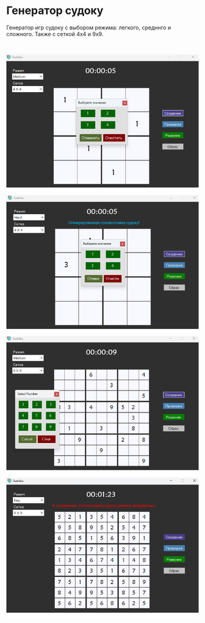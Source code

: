 # Генератор судоку
Генератор игр судоку с выбором режима: легкого, средннго и сложного. Также с сеткой 4х4 и 9х9.

<br />

![Sudoku Game 4x4](https://github.com/Tanya-pie/Sudoky/blob/main/Sudoku-CSharp-main/src/images/4-4.png)
![Sudoku Game 4x4](https://github.com/Tanya-pie/Sudoky/blob/main/Sudoku-CSharp-main/src/images/4.png)
![Sudoku Game 9x9](https://github.com/Tanya-pie/Sudoky/blob/main/Sudoku-CSharp-main/src/images/9.png)
![Sudoku Game 9x9](https://github.com/Tanya-pie/Sudoky/blob/main/Sudoku-CSharp-main/src/images/99.png)
<br />
